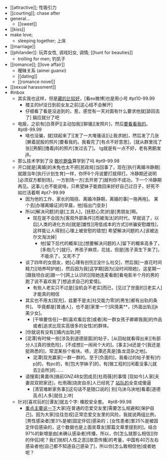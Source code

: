 - [[attractive]]; 性吸引力
- [[courting]]; chase after
- general...
    - [[sweet]]
- [[kiss]]
- make love;
    - sleeping together; 上床
- [[marriage]]
- [[philander]]: 玩弄女性, 调戏妇女, 调情; [[hunt for beauties]]
    - trolling for men; 钓凯子
- [[romance]]; [[love affair]]
    - 暧昧关系 (aimei guanxi)
    - [[dating]]
    - [[romance novel]]
- [[sexual harassment]]
- #inbox
    - 其实我也这样，但是[藏的比较好](https://bbs.saraba1st.com/2b/thread-1998751-6-1.html)，[看ex微博]也是用小号 #pt10-99.99
        - 楼主的bf没日到前女友之前[这心结不会解开]
        - 仔细看了看是没追到的，惹，感觉有一天对面有什么要求他就[舔回去了]
膈应就分了吧
    - 电报，之前有[白菩萨][主动加我][聊骚][发照片]，然后[要看看我的](https://bbs.saraba1st.com/2b/thread-2005509-1-1.html)。 #pt8-99.99
        - 啥也没骗，就[烧起来了][发了一大堆骚话][让我求她]，然后发了几张[撅着屁股的照片]要看我的。我看完了[有点不好意思]，[就从群里找了张][男酮][撸着j8]的照片[发过去了]。
tg就是有一点不好，老有男酮发j8。
    - 那么技术学到了没
[敢吃鲍鱼](https://bbs.saraba1st.com/2b/forum.php?mod=viewthread&tid=1998514&extra=page%3D1%26filter%3Dtypeid%26typeid%3D139&page=2)算学到了吗 #pt9-99.98
    - 开口就是[离婚]的未免也太不把[民政局]当回事了，现在[执行离婚冷静期]就跟当年[执行计划生育]一样，你怀6个月说要打就得打。冷静期还说明[必须双方都到场]，一方到场一方[去开房了]就判你不成功，下一个冷静期再见。这事儿也不能说啥，只希望妹子能救回来好好自己过日子，好死不如烂活着啊 #pt7-99.99
        - 因为他的工作、家长的阻挠、离婚冷静期，离婚的事[一拖再拖]。
某个去[办理离婚证]的早晨，他[临出门变卦]
        - 所以[解决问题]的是[工具人]，[抚慰心灵]的是[男朋友]啊。
            - 现在是不会因为[客观外部条件][而被淘汰]的时代，早就说了，以后[人类的进化方向]就是[雄性][用低成本的方式][哄骗安慰雌性]，这样能让人得到[心理上被安慰的错觉]
希望解决问题的人[该被达尔文淘汰掉]
                - 他[留下后代的概率]比[想要解决问题的人]留下的概率高多了，[多炮几个]就行。养孩子麻烦，花钱，但是[孩子真生下来了]，不能杀了，又死不了
        - 谈了四年的女朋友，她[心理有创伤][没什么社交]，然后我[一直花时间精力][培养呵护她]，然后因为我[这学期]因为[没时间陪她]，这星期一[跟我坦白说]跟一个[网上认识的][陪她连麦看剧]看电影半个月的男的跑了说不喜欢我了[想追求自己的爱情]。
            - 有些人老实只不过是[没机会不老实]而已，[见过了世面的][老实人]才能真的相信
        - 其实也不用太[现充]，兹要不是太[社交能力零]的男生[都有出轨的条件]。
毕竟都是[普通人]，也不是[家里一个]风情美**，[外面出轨][jk美少女]。
            - [干嘛要信任]一群[喜欢看后宫]或者[和一群女孩子卿卿我我]的作品或者[追求比现实高很多的女性]的群体。
        - [你就说有没有][婚内出轨]吧
        - [泥潭]有时候一些[涉及到道德层面]的帖子，[从回帖就看得出来][有部分人][真的很危险]，[不成想][一闹闹个大的]。[事主]id还是个[我还是挺熟悉的]，常混某些个板块。啧，泥潭还真是[鱼龙混杂之地]。
            - 泥潭[现充赢家]一群一群的。至于[负面的]，我看过的帖子里有[约p]的，有pc的，有[包大学妹子]的，有[做工程的][闲着没事儿就去][会所]的……
        - 请搜索[黄嘉伟]搞前GNZ48女团成员[杜雨薇]的事情
[现如今]人家[夫妻双双把家还]，杜雨薇[烧炭自杀]人已经死了
[站队的](https://bbs.saraba1st.com/2b/thread-2000940-18-1.html)全变成傻逼
            - [清官难断家务事][这句话不是随口说的]
别[乌泱乌泱地]看着[道德高点]人多[就往上冲]
    - 针对[喜欢玩的][谭友]就五个字: 橡胶安全套。 #pt8-99.98
        - [重点主要说一下](https://bbs.saraba1st.com/2b/forum.php?mod=viewthread&tid=2014600)大家[在普通的恋爱交友里]需要怎么规避和[保护自己]。因为大家[往往忽视]正常恋爱交友里的风险，我就说两组比例，[男性感染者]里3%是被[固定伴侣]感染的；[女性患者]里25%是被固定伴侣感染的，这个数据也是上面吴尊友[那篇文章里提到的]。结合97%的新增是由[未确认感染者]传播，所以，你[怎么就那么相信][你的伴侣]呢？我们抛却[人性之恶][故意传播]的考量，中国有40万左右感染者他[自己都不知道自己感染了]，所以你[怎么敢相信他]或者她呢？

